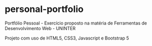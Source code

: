 # personal-portfolio
 Portfólio Pessoal - Exercício proposto na matéria de Ferramentas de Desenvolvimento Web - UNINTER

 <!--  -->

Projeto com uso de HTML5, CSS3, Javascript e Bootstrap 5